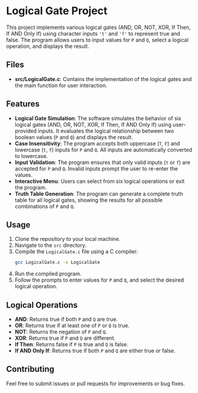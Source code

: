 # Logical Gate Project

This project implements various logical gates (AND, OR, NOT, XOR, If Then, If AND Only If) using character inputs `'t'` and `'f'` to represent true and false. The program allows users to input values for `P` and `Q`, select a logical operation, and displays the result.

## Files

- **src/LogicalGate.c**: Contains the implementation of the logical gates and the main function for user interaction.

## Features

- **Logical Gate Simulation**: The software simulates the behavior of six logical gates (AND, OR, NOT, XOR, If Then, If AND Only If) using user-provided inputs. It evaluates the logical relationship between two boolean values (`P` and `Q`) and displays the result.
- **Case Insensitivity**: The program accepts both uppercase (`T`, `F`) and lowercase (`t`, `f`) inputs for `P` and `Q`. All inputs are automatically converted to lowercase.
- **Input Validation**: The program ensures that only valid inputs (`t` or `f`) are accepted for `P` and `Q`. Invalid inputs prompt the user to re-enter the values.
- **Interactive Menu**: Users can select from six logical operations or exit the program.
- **Truth Table Generation**: The program can generate a complete truth table for all logical gates, showing the results for all possible combinations of `P` and `Q`.

## Usage

1. Clone the repository to your local machine.
2. Navigate to the `src` directory.
3. Compile the `LogicalGate.c` file using a C compiler:
   ```bash
   gcc LogicalGate.c -o LogicalGate
   ```
4. Run the compiled program.
5. Follow the prompts to enter values for `P` and `Q`, and select the desired logical operation.

## Logical Operations

- **AND**: Returns true if both `P` and `Q` are true.
- **OR**: Returns true if at least one of `P` or `Q` is true.
- **NOT**: Returns the negation of `P` and `Q`.
- **XOR**: Returns true if `P` and `Q` are different.
- **If Then**: Returns false if `P` is true and `Q` is false.
- **If AND Only If**: Returns true if both `P` and `Q` are either true or false.

## Contributing

Feel free to submit issues or pull requests for improvements or bug fixes.
